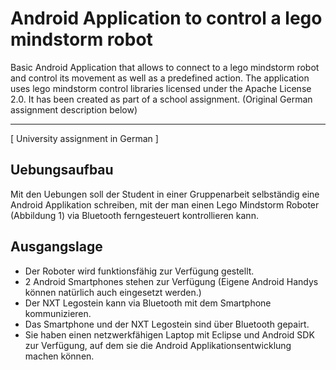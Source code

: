 # Android Application to control a lego mindstorm robot #
Basic Android Application that allows to connect to a lego mindstorm robot and control its movement as well as a predefined action. The application uses lego mindstorm control libraries licensed under the Apache License 2.0. It has been created as part of a school assignment. (Original German assignment description below)

---
[ University assignment in German ]

## Uebungsaufbau
Mit den Uebungen soll der Student in einer Gruppenarbeit selbständig eine Android Applikation schreiben, mit der man einen Lego Mindstorm Roboter (Abbildung 1) via Bluetooth ferngesteuert kontrollieren kann.

## Ausgangslage
* Der Roboter wird funktionsfähig zur Verfügung gestellt.
* 2 Android Smartphones stehen zur Verfügung (Eigene Android Handys können natürlich auch eingesetzt werden.)
* Der NXT Legostein kann via Bluetooth mit dem Smartphone kommunizieren.
* Das Smartphone und der NXT Legostein sind über Bluetooth gepairt.
* Sie haben einen netzwerkfähigen Laptop mit Eclipse und Android SDK zur Verfügung, auf dem sie die Android Applikationsentwicklung machen können.
